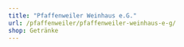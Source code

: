 ```yaml
---
title: "Pfaffenweiler Weinhaus e.G."
url: /pfaffenweiler/pfaffenweiler-weinhaus-e-g/
shop: Getränke
---
```


